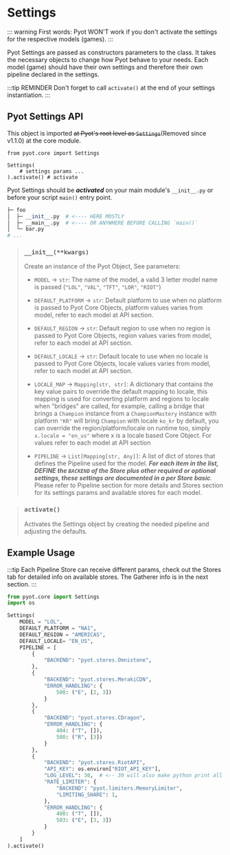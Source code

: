 # Settings

::: warning
First words: Pyot WON'T work if you don't activate the settings for the respective models (games).
:::

Pyot Settings are passed as constructors parameters to the class. It takes the necessary objects to change how Pyot behave to your needs. Each model (game) should have their own settings and therefore their own pipeline declared in the settings.

:::tip REMINDER
Don't forget to call `activate()` at the end of your settings instantiation.
:::

## Pyot Settings API

This object is imported ~~at Pyot's root level as `Settings`~~(Removed since v1.1.0) at the core module.
```python{1}
from pyot.core import Settings

Settings(
    # settings params ...
).activate() # activate
```

Pyot Settings should be **_activated_** on your main module's `__init__.py` or before your script `main()` entry point.
```python
├─ foo
│  ├─ __init__.py  # <---- HERE MOSTLY
│  ├─ __main__.py  # <---- OR ANYWHERE BEFORE CALLING `main()`
│  └─ bar.py
# ...
```

> ### `__init__(**kwargs)`
> Create an instance of the Pyot Object, See parameters:
> - `MODEL` <Badge text="param" type="warning" vertical="middle"/> -> `str`: The name of the model, a valid 3 letter model name is passed (`"LOL"`, `"VAL"`, `"TFT"`, `"LOR"`, `"RIOT"`)
>
> - `DEFAULT_PLATFORM` <Badge text="param" type="warning" vertical="middle"/> <Badge text="param" type="optional" vertical="middle"/> -> `str`: Default platform to use when no platform is passed to Pyot Core Objects, platform values varies from model, refer to each model at API section.
>
> - `DEFAULT_REGION` <Badge text="param" type="warning" vertical="middle"/> <Badge text="param" type="optional" vertical="middle"/> -> `str`: Default region to use when no region is passed to Pyot Core Objects, region values varies from model, refer to each model at API section.
>
> - `DEFAULT_LOCALE` <Badge text="param" type="warning" vertical="middle"/> <Badge text="param" type="optional" vertical="middle"/> -> `str`: Default locale to use when no locale is passed to Pyot Core Objects, locale values varies from model, refer to each model at API section.
>
> - `LOCALE_MAP` <Badge text="param" type="warning" vertical="middle"/> <Badge text="param" type="optional" vertical="middle"/> -> `Mapping[str, str]`: A dictionary that contains the key value pairs to override the default mapping to locale, this mapping is used for converting platform and regions to locale when "bridges" are called, for example, calling a bridge that brings a `Champion` instance from a `ChampionMastery` instance with platform `"KR"` will bring `Champion` with locale `ko_kr` by default, you can override the region/platform/locale on runtime too, simply `x.locale = "en_us"` where x is a locale based Core Object. For values refer to each model at API section
>
> - `PIPELINE` <Badge text="param" type="warning" vertical="middle"/> -> `List[Mapping[str, Any]]`: A list of dict of stores that defines the Pipeline used for the model. **_For each item in the list, DEFINE the `BACKEND` of the Store plus other required or optional settings, these settings are documented in a per Store basic_**. Please refer to Pipeline section for more details and Stores section for its settings params and available stores for each model.

> ### `activate()` <Badge text="function" type="error" vertical="middle"/>
> Activates the Settings object by creating the needed pipeline and adjusting the defaults.

## Example Usage
:::tip
Each Pipeline Store can receive different params, check out the Stores tab for detailed info on available stores.
The Gatherer info is in the next section.
:::
```python
from pyot.core import Settings
import os

Settings(
    MODEL = "LOL",
    DEFAULT_PLATFORM = "NA1",
    DEFAULT_REGION = "AMERICAS",
    DEFAULT_LOCALE= "EN_US",
    PIPELINE = [
        {
            "BACKEND": "pyot.stores.Omnistone",
        },
        {
            "BACKEND": "pyot.stores.MerakiCDN",
            "ERROR_HANDLING": {
                500: ("E", [2, 3])
            }
        },
        {
            "BACKEND": "pyot.stores.CDragon",
            "ERROR_HANDLING": {
                404: ("T", []),
                500: ("R", [3])
            }
        },
        {
            "BACKEND": "pyot.stores.RiotAPI",
            "API_KEY": os.environ["RIOT_API_KEY"],
            "LOG_LEVEL": 30,  # <-- 30 will also make python print all calls.
            "RATE_LIMITER": {
                "BACKEND": "pyot.limiters.MemoryLimiter",
                "LIMITING_SHARE": 1,
            },
            "ERROR_HANDLING": {
                400: ("T", []),
                503: ("E", [3, 3])
            }
        }
    ]
).activate()
```